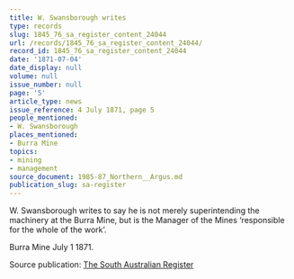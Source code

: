 ```yaml
---
title: W. Swansborough writes
type: records
slug: 1845_76_sa_register_content_24044
url: /records/1845_76_sa_register_content_24044/
record_id: 1845_76_sa_register_content_24044
date: '1871-07-04'
date_display: null
volume: null
issue_number: null
page: '5'
article_type: news
issue_reference: 4 July 1871, page 5
people_mentioned:
- W. Swansborough
places_mentioned:
- Burra Mine
topics:
- mining
- management
source_document: 1985-87_Northern__Argus.md
publication_slug: sa-register
---
```


W. Swansborough writes to say he is not merely superintending the machinery at the Burra Mine, but is the Manager of the Mines ‘responsible for the whole of the work’.

Burra Mine July 1 1871.

Source publication: [The South Australian Register](/publications/sa-register/)
